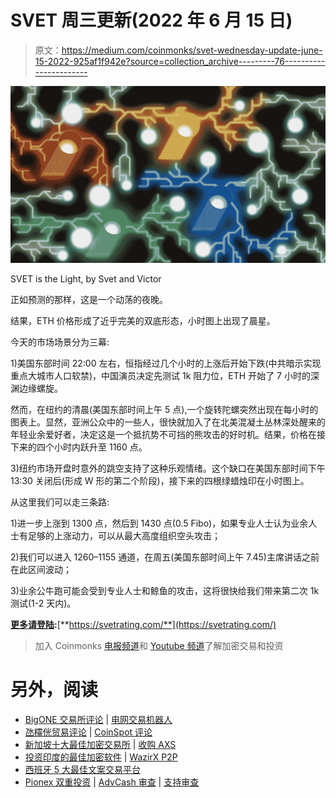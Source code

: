 # SVET 周三更新(2022 年 6 月 15 日)

> 原文：<https://medium.com/coinmonks/svet-wednesday-update-june-15-2022-925af1f942e?source=collection_archive---------76----------------------->

![](img/9e97240309bf0af8d96f0d4c0c09a6b8.png)

SVET is the Light, by Svet and Victor

正如预测的那样，这是一个动荡的夜晚。

结果，ETH 价格形成了近乎完美的双底形态，小时图上出现了晨星。

今天的市场场景分为三幕:

1)美国东部时间 22:00 左右，恒指经过几个小时的上涨后开始下跌(中共暗示实现重点大城市人口软禁)，中国演员决定先测试 1k 阻力位，ETH 开始了 7 小时的深渊边缘螺旋。

然而，在纽约的清晨(美国东部时间上午 5 点),一个旋转陀螺突然出现在每小时的图表上。显然，亚洲公众中的一些人，很快就加入了在北美混凝土丛林深处醒来的年轻业余爱好者，决定这是一个抵抗势不可挡的熊攻击的好时机。结果，价格在接下来的四个小时内跃升至 1160 点。

3)纽约市场开盘时意外的跳空支持了这种乐观情绪。这个缺口在美国东部时间下午 13:30 关闭后(形成 W 形的第二个阶段)，接下来的四根绿蜡烛印在小时图上。

从这里我们可以走三条路:

1)进一步上涨到 1300 点，然后到 1430 点(0.5 Fibo)，如果专业人士认为业余人士有足够的上涨动力，可以从最大高度组织空头攻击；

2)我们可以进入 1260–1155 通道，在周五(美国东部时间上午 7.45)主席讲话之前在此区间波动；

3)业余公牛跑可能会受到专业人士和鲸鱼的攻击，这将很快给我们带来第二次 1k 测试(1-2 天内)。

[**更多请登陆**](https://svetrating.com/)**:**[**https://svetrating.com/**](https://svetrating.com/)

> 加入 Coinmonks [电报频道](https://t.me/coincodecap)和 [Youtube 频道](https://www.youtube.com/c/coinmonks/videos)了解加密交易和投资

# 另外，阅读

*   [BigONE 交易所评论](/coinmonks/bigone-exchange-review-64705d85a1d4) | [电网交易机器人](https://coincodecap.com/grid-trading)
*   [氹欞侊贸易评论](https://coincodecap.com/anny-trade-review) | [CoinSpot 评论](https://coincodecap.com/coinspot-review)
*   [新加坡十大最佳加密交易所](https://coincodecap.com/crypto-exchange-in-singapore) | [收购 AXS](https://coincodecap.com/buy-axs-token)
*   [投资印度的最佳加密软件](https://coincodecap.com/best-crypto-to-invest-in-india-in-2021) | [WazirX P2P](https://coincodecap.com/wazirx-p2p)
*   [西班牙 5 大最佳文案交易平台](https://coincodecap.com/copy-trading-spain)
*   [Pionex 双重投资](https://coincodecap.com/pionex-dual-investment) | [AdvCash 审查](https://coincodecap.com/advcash-review) | [支持审查](https://coincodecap.com/uphold-review)